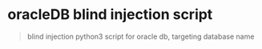 # oracleDB blind injection script
> blind injection python3 script for oracle db, targeting database name
